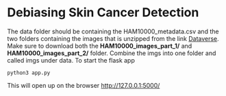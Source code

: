# Debiasing Skin Cancer Detection

The data folder should be containing the HAM10000_metadata.csv and the two folders containing the images that is unzipped from the link [Dataverse](https://dataverse.harvard.edu/dataset.xhtml?persistentId=doi:10.7910/DVN/DBW86T). Make sure to download both the **HAM10000_images_part_1/** and **HAM10000_images_part_2/** folder.
Combine the imgs into one folder and called imgs under data. 
To start the flask app 
```
python3 app.py
```
This will open up on the browser http://127.0.0.1:5000/